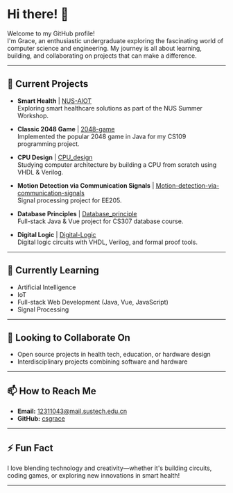 # Hi there! 👋

Welcome to my GitHub profile!  
I'm Grace, an enthusiastic undergraduate exploring the fascinating world of computer science and engineering. My journey is all about learning, building, and collaborating on projects that can make a difference.

---

## 🔭 Current Projects
- **Smart Health** | [NUS-AIOT](https://github.com/csgrace/NUS-AIOT)  
  Exploring smart healthcare solutions as part of the NUS Summer Workshop.

- **Classic 2048 Game** | [2048-game](https://github.com/csgrace/2048-game)  
  Implemented the popular 2048 game in Java for my CS109 programming project.

- **CPU Design** | [CPU_design](https://github.com/csgrace/CPU_design)  
  Studying computer architecture by building a CPU from scratch using VHDL & Verilog.

- **Motion Detection via Communication Signals** | [Motion-detection-via-communication-signals](https://github.com/csgrace/Motion-detection-via-communication-signals)  
  Signal processing project for EE205.

- **Database Principles** | [Database_principle](https://github.com/csgrace/Database_principle)  
  Full-stack Java & Vue project for CS307 database course.

- **Digital Logic** | [Digital-Logic](https://github.com/csgrace/Digital-Logic)  
  Digital logic circuits with VHDL, Verilog, and formal proof tools.

---

## 🌱 Currently Learning

- Artificial Intelligence 
- IoT
- Full-stack Web Development (Java, Vue, JavaScript)
- Signal Processing

---

## 👯 Looking to Collaborate On

- Open source projects in health tech, education, or hardware design
- Interdisciplinary projects combining software and hardware

---



## 📫 How to Reach Me

- **Email:** 12311043@mail.sustech.edu.cn
- **GitHub:** [csgrace](https://github.com/csgrace)

---


## ⚡ Fun Fact

I love blending technology and creativity—whether it's building circuits, coding games, or exploring new innovations in smart health!

---

<!--
![Grace's GitHub stats](https://github-readme-stats.vercel.app/api?username=csgrace&show_icons=true&theme=tokyonight)
-->
